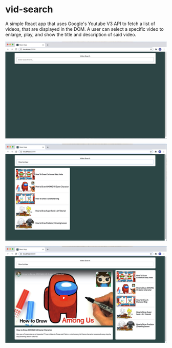 # vid-search

A simple React app that uses Google's Youtube V3 API to fetch a list of videos, that are displayed in the DOM. A user can select a specific video to enlarge, play, and show the title and description of said video.

![fig 1](/screenshots/fig-1.jpg)

![fig 2](/screenshots/fig-2.jpg)

![fig 3](/screenshots/fig-3.jpg)
